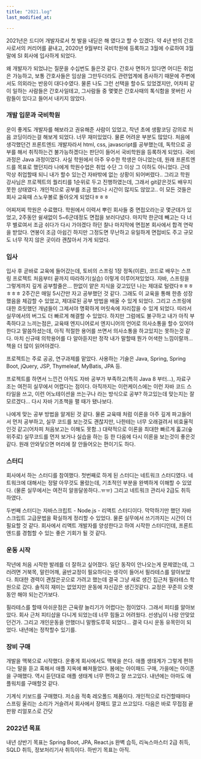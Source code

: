 ```yaml
---
title: "2021.log"
last_modified_at: 

---
```

2021년은 드디어 개발자로서 첫 발을 내딛은 해 였다고 할 수 있겠다.
약 4년 반의 간호사로서의 커리어를 끝내고, 2020년 9월부터 국비학원에 등록하고 3월에 수료하여 3월 말에 SI 회사에 입사하게 되었다. 

왜 개발자가 되었냐는 질문을 수십번도 들은것 같다. 간호사 면허가 있다면 어디든 취업은 가능하고, 보통 간호사들은 임상을 그만두더라도 관련업계에 종사하기 때문에 주변에서도 의외라는 반응이 대다수였다. 물론 나도 그런 선택을 할수도 있었겠지만, 어차피 같이 일하는 사람들은 간호사일테고, 그사람들 중 몇몇은 간호사때의 톡식함을 못버린 사람들이 있다고 들어서 내키지 않았다.

### 개발 입문과 국비학원

운이 좋게도 개발자를 해보라고 권유해준 사람이 있었고, 작년 초에 생활코딩 강의로 처음 코딩이라는걸 해보게 되었다. 너무 재미있었다. 물론 어려운 부분도 많았다. 처음에 생각했던건 프론트엔드 개발자라서 html, css, javascript를 공부했는데, 독학으로 공부를 해서 취직하는건 불가능하겠다는 판단이 들어서 국비학원을 등록하게 되었다. 국비 과정은 Java 과정이었다. 사실 학원에서 아주 우수한 학생은 아니었는데, 원래 프론트엔드를 목표로 했던지라 나에게 학원수업은 취업 수단 그 이상 그 이하도 아니었다. 근데 막상 취업할때 되니 내가 할수 있는건 자바밖에 없는 상황이 되어버렸다.. 그리고 학원 강사님은 프로젝트의 퀄리티를 1순위로 두고 진행하였는데, 그래서 git같은것도 배우지 못한 상태였다. 개인적으로 공부를 조금 했으나 시간이 많지도 않았고.. 이 모든 것들은 회사 교육때 스노우볼로 돌아오게 되었다ㅎㅎㅎ

어찌저찌 학원은 수료했다. 학원에서 이력서 뿌린 회사들 중 면접오라는곳 몇군데가 있었고, 2주동안 쉴새없이 5~6군데정도 면접을 보러다녔다. 마지막 한군데 빼고는 다 너무 별로여서 조금 쉬다가 다시 가야겠다 하던 찰나 마지막에 면접본 회사에서 합격 연락을 받았다. 연봉이 조금 아쉽긴 하지만 그정도면 무난하고 유일하게 면접비도 주고 규모도 너무 작지 않은 곳이라 괜찮아서 가게 되었다. 

### 입사

입사 후 곧바로 교육에 들어갔는데, 토비의 스프링 1장 정독(이론), 코드로 배우는 스프링 프로젝트 처음부터 끝까지 따라하기(실습) 이렇게 이루어져있었다. 자바, 스프링을 그렇게까지 깊게 공부할줄은... 한없이 얕은 지식을 갖고있던 나는 제대로 털렸다ㅎㅎㅎㅎㅎㅎ 2주간은 매일 5시간만 자고 공부했던 것 같다. 그래도 이 교육을 통해 한층 성장했음을 체감할 수 있었고, 제대로된 공부 방법을 배울 수 있게 되었다. 그리고 스프링에 대한 흐릿했던 개념들이 그제서야 명확하게 머릿속에 자리잡을 수 있게 되었다. 따라서 실무에서의 버그도 더 빠르게 해결할 수 있었다. 하지만 그럼에도 불구하고 내가 아직 부족하다고 느끼는점은, 교육때 엔지니어로서 엔지니어의 언어로 의사소통을 할수 있어야 한다고 말씀하셨는데, 아직 적절한 용어를 쓰면서 의사소통을 하고있지는 못하는것 같다. 마치 신규때 의학용어를 다 알아듣지만 정작 내가 말할때 뭔가 어색한 느낌이랄까... 책을 더 많이 읽어야겠다.

프로젝트는 주로 공공, 연구과제를 맡았다. 사용하는 기술은 Java, Spring, Spring Boot, jQuery, JSP, Thymeleaf, MyBatis, JPA 등. 

프로젝트를 하면서 느낀건 아직도 자바 공부가 부족하고(특히 Java 8 부터...), 자료구조는 여전히 실무에서 어렵다는 점이다. 아직까지는 이런케이스에는 이런 자바 코드 스타일을 쓰고, 이런 어노테이션을 쓰는구나 라는 방식으로 공부? 하고있는데 맞는지는 잘 모르겠다... 다시 자바 기초책을 펼 때가 됐나보다. 

나에게 맞는 공부 방법을 알게된 것 같다. 물론 교육때 처럼 이론을 아주 깊게 파고들어서 먼저 공부하고, 실무 코드를 보는것도 괜찮지만, 나한테는 너무 오래걸려서 비효율적인것 같고(어차피 처음보고는 이해도 못함..) 대략적으로 이론을 최대한 빠르게 훓고(숲 위주로) 실무코드를 먼저 보거나 실습을 하는 등 한 다음에 다시 이론을 보는것이 좋은것 같다. 원래 안와닿으면 머리에 잘 안들어오는 편이기도 하다.

### 스터디

회사에서 하는 스터디를 참여했다. 첫번째로 하게 된 스터디는 네트워크 스터디였다. 네트워크에 대해서는 정말 아무것도 몰랐는데, 기초적인 부분을 완벽하게 이해할 수 있었다. (물론 실무에서는 여전히 알쏭달쏭하다..ㅠㅠ) 그리고 네트워크 관리사 2급도 취득하였다.

두번째 스터디는 자바스크립트 - Node.js - 리액트 스터디이다. 막막하기만 했던 자바스크립트 고급문법을 확실하게 정리할 수 있었다. 물론 실무에서 쓰기까지는 시간이 더 필요할 것 같다. 회사에서 리액트 개발자를 양성한다고 하여 시작한 스터디인데, 프론트엔드를 경험할 수 있는 좋은 기회가 될 것 같다. 

### 운동 시작

작년에 처음 시작한 발레를 더 잘하고 싶어졌다. 일단 동작이 안나오는게 문제였는데, 그러려면 거북목, 말린어깨, 골반교정이 필요하다는 생각이 들어서 필라테스를 알아보았다. 최대한 경력이 괜찮은곳으로 가려고 했는데 결국 그냥 새로 생긴 집근처 필라테스 학원으로 갔다. 솔직히 재미는 없었지만 운동에 자신감은 생긴것같다. 교정은 꾸준히 오랫동안 해야 되는건가보다. 

필라테스를 할때 아쉬운점은 근육량 늘리기가 어렵다는 점이었다. 그래서 피티를 알아보았다. 회사 근처 피티샵을 다니게 되었는데 너무 힘들고 어려웠다. 선생님이 나랑 안맞았던건가. 그리고 개인운동을 안했더니 말짱도루묵 되었다... 결국 다시 운동 유목민이 되었다. 내년에는 정착할수 있기를.

### 장비 구매

개발을 맥북으로 시작했다. 운좋게 회사에서도 맥북을 쓴다. 애플 생태계가 그렇게 편하다는 말을 듣고 혹해서 애플 지옥에 빠져들었다. 봄에는 아이패드 구매, 가을에는 아이폰을 구매했다. 역시 듣던대로 애플 생태계 너무 편하고 잘 쓰고있다. 내년에는 아마도 애플워치를 구매할것 같다. 

기계식 키보드를 구매했다. 저소음 적축 레오폴드 제품이다. 개인적으로 타건할때마다 스프링 울리는 소리가 거슬려서 회사에서 장패드 깔고 쓰고있다. 다음은 바로 무접점 끝판왕 리얼포스로 간닷

### 2022년 목표
내년 상반기 목표는 Spring Boot, JPA, React.js 완벽 습득, 리눅스마스터 2급 취득, SQLD 취득, 정보처리기사 취득이다. 하반기 목표는 아직.